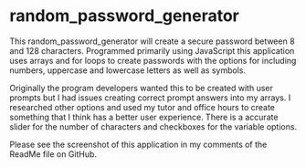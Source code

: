 # random_password_generator

This random_password_generator will create a secure password between 8 and 128 characters. 
Programmed primarily using JavaScript this application uses arrays and for loops to create
passwords with the options for including numbers, uppercase and lowercase letters as well as symbols.

Originally the program developers wanted this to be created with user prompts but I had issues creating correct prompt answers into my arrays. 
I researched other options and used my tutor and office hours to create something that I think has a better user experience. 
There is a accurate slider for the number of characters and checkboxes for the variable options.

Please see the screenshot of this application in my comments of the ReadMe file on GitHub.